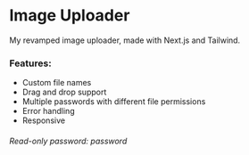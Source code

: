 # Image Uploader

My revamped image uploader, made with Next.js and Tailwind.

### Features:
- Custom file names
- Drag and drop support
- Multiple passwords with different file permissions
- Error handling
- Responsive

###### Read-only password: password
